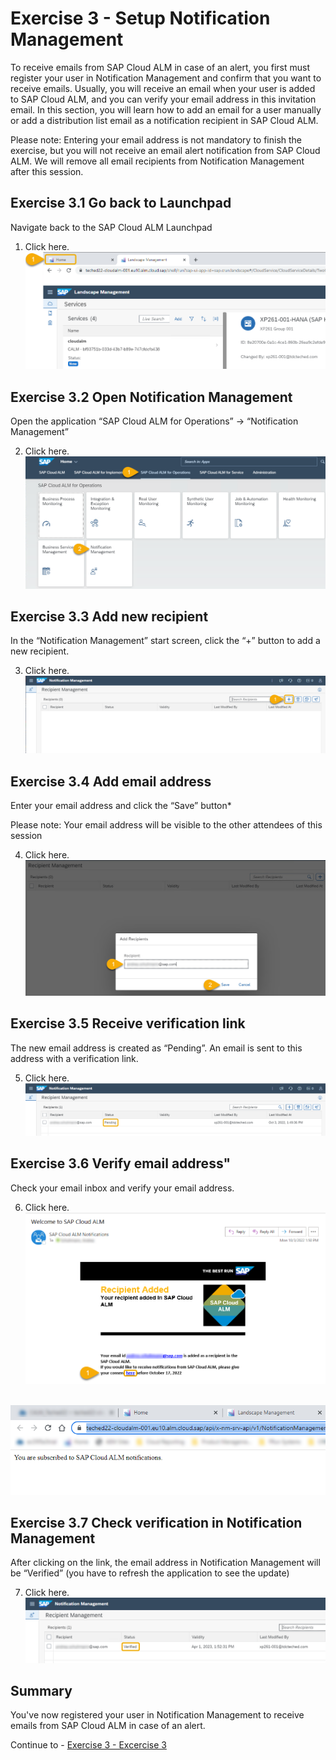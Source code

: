 # Exercise 3 - Setup Notification Management

To receive emails from SAP Cloud ALM in case of an alert, you first must register your user in Notification Management and confirm that you want to receive emails. Usually, you will receive an email when your user is added to SAP Cloud ALM, and you can verify your email address in this invitation email.
In this section, you will learn how to add an email for a user manually or add a distribution list email as a notification recipient in SAP Cloud ALM. 

Please note: Entering your email address is not mandatory to finish the exercise, but you will not receive an email alert notification from SAP Cloud ALM. We will remove all email recipients from Notification Management after this session.

## Exercise 3.1 Go back to Launchpad

Navigate back to the SAP Cloud ALM Launchpad

1.	Click here.
<br>![](/exercises/ex3/images/Ex3_1.png)


## Exercise 3.2 Open Notification Management

Open the application “SAP Cloud ALM for Operations” → “Notification Management”

2.	Click here.
<br>![](/exercises/ex3/images/Ex3_2.png)

## Exercise 3.3 Add new recipient

In the “Notification Management” start screen, click the “+” button to add a new recipient.

3.	Click here.
<br>![](/exercises/ex3/images/Ex3_3.png)

## Exercise 3.4 Add email address

Enter your email address and click the “Save” button*

Please note: Your email address will be visible to the other attendees of this session

4.	Click here.
<br>![](/exercises/ex3/images/Ex3_4.png)

## Exercise 3.5 Receive verification link

The new email address is created as “Pending”. An email is sent to this address with a verification link.

5.	Click here.
<br>![](/exercises/ex3/images/Ex3_5.png)

## Exercise 3.6 Verify email address"

Check your email inbox and verify your email address.

6.	Click here.
<br>![](/exercises/ex3/images/Ex3_6.png)

<br>![](/exercises/ex3/images/Ex3_7.png)

## Exercise 3.7 Check verification in Notification Management

After clicking on the link, the email address in Notification Management will be “Verified” (you have to refresh the application to see the update)

7.	Click here.
<br>![](/exercises/ex3/images/Ex3_8.png)


## Summary

You've now registered your user in Notification Management to receive emails from SAP Cloud ALM in case of an alert.

Continue to - [Exercise 3 - Excercise 3 ](../ex3/README.md)
